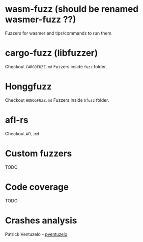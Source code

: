 # wasm-fuzz (should be renamed wasmer-fuzz ??)

Fuzzers for wasmer and tips/commands to run them.

# cargo-fuzz (libfuzzer)

Checkout `CARGOFUZZ.md`
Fuzzers inside `fuzz` folder.

# Honggfuzz

Checkout `HONGGFUZZ.md`
Fuzzers inside `hfuzz` folder.

# afl-rs

Checkout `AFL.md`

# Custom fuzzers

TODO

# Code coverage

TODO

# Crashes analysis


Patrick Ventuzelo - [pventuzelo](https://github.com/pventuzelo)